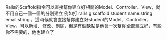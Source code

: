 Rails的Scaffold指令可以直接幫你建立好相關的Model、Controller、View，就不用自己一個一個的分別建立
例如打 rails g scaffold student name:string email:string ，這時候就會直接幫你建立好student的Model、Controller、View，可以新增、修改、刪除，但是有個缺點是他會一次幫你全部建立好，有些你不需要的，他也建立了
